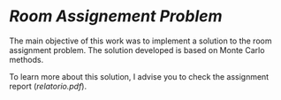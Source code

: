 # *Room Assignement Problem*

The main objective of this work was to implement a solution to the room assignment problem. The solution developed is based on Monte Carlo methods.

To learn more about this solution, I advise you to check the assignment report (*relatorio.pdf*).

